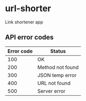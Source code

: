 # url-shorter
Link shortener app


## API error codes

| Error code | Status           |
|------------|------------------|
| 100        | OK               |
| 200        | Method not found |
| 300        | JSON temp error  |
| 400        | URL not found    |
| 500        | Server error     |